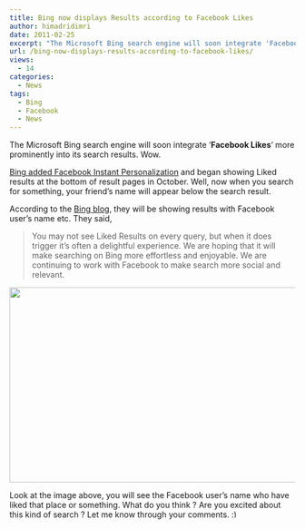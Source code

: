 ```yaml
---
title: Bing now displays Results according to Facebook Likes
author: himadridimri
date: 2011-02-25
excerpt: "The Microsoft Bing search engine will soon integrate 'Facebook Likes' more prominently into its search results. Wow."
url: /bing-now-displays-results-according-to-facebook-likes/
views:
  - 14
categories:
  - News
tags:
  - Bing
  - Facebook
  - News
---
```

The Microsoft Bing search engine will soon integrate &#8216;**Facebook Likes**&#8216; more prominently into its search results. Wow.

<a href="http://www.insidefacebook.com/2010/10/13/facebook-instant-personalization-comes-to-bing-web-and-people-search/" onclick="_gaq.push(['_trackEvent', 'outbound-article', 'http://www.insidefacebook.com/2010/10/13/facebook-instant-personalization-comes-to-bing-web-and-people-search/', 'Bing added Facebook Instant Personalization']);" >Bing added Facebook Instant Personalization</a> and began showing Liked results at the bottom of result pages in October. Well, now when you search for something, your friend&#8217;s name will appear below the search result.

According to the <a href="http://www.bing.com/community/site_blogs/b/search/archive/2011/02/24/bing-expands-facebook-liked-results.aspx?wa=wsignin1.0" onclick="_gaq.push(['_trackEvent', 'outbound-article', 'http://www.bing.com/community/site_blogs/b/search/archive/2011/02/24/bing-expands-facebook-liked-results.aspx?wa=wsignin1.0', 'Bing blog']);" >Bing blog</a>, they will be showing results with Facebook user&#8217;s name etc. They said,

> You may not see Liked Results on every query, but when it does trigger it&#8217;s often a delightful experience. We are hoping that it will make searching on Bing more effortless and enjoyable. We are continuing to work with Facebook to make search more social and relevant.

[<img class="alignnone size-full wp-image-5916" src="http://cdn.devilsworkshop.org/files/2011/02/Facebook-Bing1.jpg" alt="" width="550" height="344" />][1]

Look at the image above, you will see the Facebook user&#8217;s name who have liked that place or something. What do you think ? Are you excited about this kind of search ? Let me know through your comments. <img src="http://devilsworkshop.org/wp-includes/images/smilies/simple-smile.png" alt=":)" class="wp-smiley" style="height: 1em; max-height: 1em;" />

 [1]: http://cdn.devilsworkshop.org/files/2011/02/Facebook-Bing1.jpg
